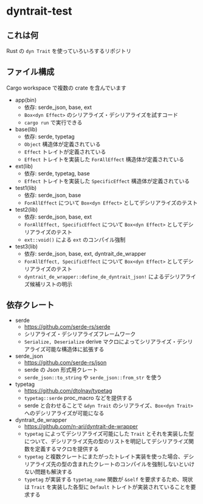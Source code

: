# dyntrait-test

## これは何

Rust の `dyn Trait` を使っていろいろするリポジトリ

## ファイル構成

Cargo workspace で複数の crate を含んでいます

- app(bin)
  - 依存: serde_json, base, ext
  - `Box<dyn Effect>` のシリアライズ・デシリアライズを試すコード
  - `cargo run` で実行できる
- base(lib)
  - 依存: serde, typetag
  - `Object` 構造体が定義されている
  - `Effect` トレイトが定義されている
  - `Effect` トレイトを実装した `ForAllEffect` 構造体が定義されている
- ext(lib)
  - 依存: serde, typetag, base
  - `Effect` トレイトを実装した `SpecificEffect` 構造体が定義されている
- test1(lib)
  - 依存: serde_json, base
  - `ForAllEffect` について `Box<dyn Effect>` としてデシリアライズのテスト
- test2(lib)
  - 依存: serde_json, base, ext
  - `ForAllEffect, SpecificEffect` について `Box<dyn Effect>` としてデシリアライズのテスト
  - `ext::void()` による `ext` のコンパイル強制
- test3(lib)
  - 依存: serde_json, base, ext, dyntrait_de_wrapper
  - `ForAllEffect, SpecificEffect` について `Box<dyn Effect>` としてデシリアライズのテスト
  - `dyntrait_de_wrapper::define_de_dyntrait_json!` によるデシリアライズ候補リストの明示

## 依存クレート

- serde
  - https://github.com/serde-rs/serde
  - シリアライズ・デシリアライズフレームワーク
  - `Serialize, Deserialize` derive マクロによってシリアライズ・デシリアライズ可能な構造体に拡張する
- serde_json
  - https://github.com/serde-rs/json
  - serde の Json 形式用クレート
  - `serde_json::to_string` や `serde_json::from_str` を使う
- typetag
  - https://github.com/dtolnay/typetag
  - `typetag::serde` proc_macro などを提供する
  - serde と合わせることで `&dyn Trait` のシリアライズ、`Box<dyn Trait>` へのデシリアライズが可能になる
- dyntrait_de_wrapper
  - https://github.com/n-ari/dyntrait-de-wrapper
  - `typetag` によってデシリアライズ可能にした `Trait` とそれを実装した型について、デシリアライズ先の型のリストを明記してデシリアライズ関数を定義するマクロを提供する
  - `typetag` と複数クレートにまたがったトレイト実装を使った場合、デシリアライズ先の型の含まれたクレートのコンパイルを強制しないといけない問題も解決する
  - `typetag` が実装する `typetag_name` 関数が `&self` を要求するため、現状は `Trait` を実装した各型に `Default` トレイトが実装されていることを要求する

